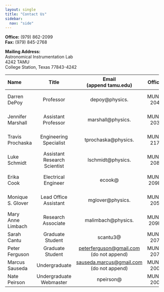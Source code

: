 ```yaml
---
layout: single
title: "Contact Us"
sidebar:
  nav: "side"
---
```

**Office:** (979) 862-2099  
**Fax:** (979) 845-2768  

**Mailing Address:**  
Astronomical Instrumentation Lab  
4242 TAMU  
College Station, Texas 77843-4242  

|Name|Title|Email<br>(append tamu.edu)|Office|Phone|
|:---|:---:|:---:|:------:|-------:|
|Darren DePoy   |Professor   |depoy@physics.   |MUNN 204   |(979) 862-2082   |
|Jennifer Marshall   |Assistant Professor   |marshall@physics.   |MUNN 203   |(979) 862-2782   |
|Travis Prochaska   |Engineering Specialist   |tprochaska@physics.   |MUNN 217   |(979) 862-2747  |
|Luke Schmidt   |Assistant Research Scientist   |lschmidt@physics.   |MUNN 208 |(979) 845-4401   |
|Erika Cook   |Electrical Engineer   |ecook@   |MUNN 209D  |(979) 845-6140   |
|Monique S. Glover   |Lead Office Assistant   |mglover@physics.   |MUNN 205   |(979) 862-2099   |
|Mary Anne Limbach   |Research Associate   |malimbach@physics.   |MUNN 209B   |   |
|Sarah Cantu   |Graduate Student   |scantu3@   |MUNN 207   |   |
|Peter Ferguson   |Graduate Student   |peterferguson@gmail.com<br>(do not append)   |MUNN 207   |   |
|Marcus Sauseda   |Undergraduate   |sauseda.marcus@gmail.com<br>(do not append)   |MUNN 200   |   |
|Nate Peirson   |Undergraduate<br>Webmaster   |npeirson@   |MUNN 200   |   |
